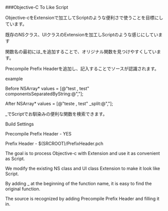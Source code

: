 ###Objective-C To Like Script

Objective-cをExtensionで加工してScriptのような便利さで使うことを目標にしています。

既存のNSクラス、UIクラスのExtensionを加工しScriptのような感じにしています

関数名の最初には_を追加することで、オリジナル関数を見つけやすくしています。

Precompile Prefix Headerを追加し、記入することでソースが認識されます。

example

Before
NSArray* values = [@"test , test" componentsSeparatedByString:@","];

After
NSArray* values = [@"teste , test" _split:@","];

_でScriptでお馴染みの便利な関数を検索できます。



Build Settings

Precompile Prefix Header - YES

Prefix Header - $(SRCROOT)/PrefixHeader.pch


The goal is to process Objective-c with Extension and use it as convenient as Script.

We modify the existing NS class and UI class Extension to make it look like Script.

By adding _ at the beginning of the function name, it is easy to find the original function.

The source is recognized by adding Precompile Prefix Header and filling it in.
